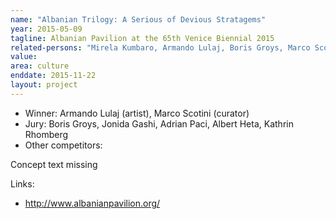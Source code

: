 ```yaml
---
name: "Albanian Trilogy: A Serious of Devious Stratagems"
year: 2015-05-09
tagline: Albanian Pavilion at the 65th Venice Biennial 2015
related-persons: "Mirela Kumbaro, Armando Lulaj, Boris Groys, Marco Scotini, Adrian Paci, Albert Heta, Kathrin Rhomberg"
value:
area: culture
enddate: 2015-11-22
layout: project
---
```

* Winner: Armando Lulaj (artist), Marco Scotini (curator)
* Jury: Boris Groys, Jonida Gashi, Adrian Paci, Albert Heta, Kathrin Rhomberg
* Other competitors:

Concept text missing

Links:
* <http://www.albanianpavilion.org/>

